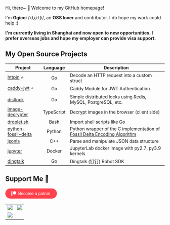 Hi, there~ 👋 Welcome to my GitHub homepage!

I'm **Ggicci** /ˈdʒiːtʃi/, an **OSS lover** and contributor.
I do hope my work could help :)

**I'm currently living in Shanghai and now open to new opportunities. I prefer overseas jobs and hope my employer can provide visa support.**

## My Open Source Projects

| Project                                                              |  Language  | Description                                                                                                                                         |
| -------------------------------------------------------------------- | :--------: | --------------------------------------------------------------------------------------------------------------------------------------------------- |
| [httpin](https://github.com/ggicci/httpin) ⭐                        |     Go     | Decode an HTTP request into a custom struct                                                                                                         |
| [caddy-jwt](https://github.com/ggicci/caddy-jwt) ⭐                  |     Go     | Caddy Module for JWT Authentication                                                                                                                 |
| [distlock](https://github.com/ggicci/distlock)                       |     Go     | Simple distributed locks using Redis, MySQL, PostgreSQL, etc.                                                                                       |
| [image-decrypter](https://github.com/ggicci/image-decrypter)         | TypeScript | Decrypt images in the browser (client side)                                                                                                         |
| [droplet.sh](https://github.com/ggicci/droplet.sh)                   |    Bash    | Import shell scripts like Go                                                                                                                        |
| [python-fossil-delta](https://github.com/ggicci/python-fossil-delta) |   Python   | Python wrapper of the C implementation of [Fossil Delta Encoding Algorithm](https://fossil-scm.org/home/doc/trunk/www/delta_encoder_algorithm.wiki) |
| [jsonla](https://github.com/ggicci/jsonla)                           |    C++     | Parse and manipulate JSON data structure                                                                                                            |
| [jupyter](https://github.com/ggicci/jupyter)                         |   Docker   | JupyterLab docker image with py2.7, py3.9 kernels                                                                                                   |
| [dingtalk](https://github.com/ggicci/dingtalk)                       |     Go     | Dingtalk (钉钉) Robot SDK                                                                                                                           |

## Support Me 💙

<a href="https://www.patreon.com/bePatron?u=68561580"><img src="./assets/become-a-patron.png" height="32px" /></a>


<table>
<tbody>
  <tr>
    <td>
      <a href="https://github.com/anuraghazra/github-readme-stats">
        <img src="https://github-readme-stats.vercel.app/api?username=ggicci&count_private=true&hide_title=true&hide_border=true" style="width: 100%" />
      </a>
    </td>
    <td>
      <a href="https://github.com/anuraghazra/github-readme-stats">
        <img src="https://github-readme-stats.vercel.app/api/top-langs?username=ggicci&layout=compact&hide_border=true" style="width: 100%" />
      </a>
    </td>
  </tr>
  <tr>
    <td colspan="2">
      <a href="https://github.com/ashutosh00710/github-readme-activity-graph">
        <img src="https://activity-graph.herokuapp.com/graph?username=ggicci&bg_color=ffffff0a&color=3080ed&line=5094f0&point=4d72f2&hide_border=true" />
      </a>
    </td>
  </tr>
</tbody>
</table>
